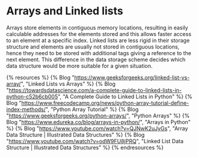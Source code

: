 # Arrays and Linked lists

Arrays store elements in contiguous memory locations, resulting in easily calculable addresses for the elements stored and this allows faster access to an element at a specific index. Linked lists are less rigid in their storage structure and elements are usually not stored in contiguous locations, hence they need to be stored with additional tags giving a reference to the next element. This difference in the data storage scheme decides which data structure would be more suitable for a given situation.

{% resources %}
  {% Blog "https://www.geeksforgeeks.org/linked-list-vs-array/", "Linked Lists vs Arrays" %}
  {% Blog "https://towardsdatascience.com/a-complete-guide-to-linked-lists-in-python-c52b6cb005", "A Complete Guide to Linked Lists in Python" %}
  {% Blog "https://www.freecodecamp.org/news/python-array-tutorial-define-index-methods/", "Python Array Tutorial" %}
  {% Blog "https://www.geeksforgeeks.org/python-arrays/", "Python Arrays" %}
  {% Blog "https://www.edureka.co/blog/arrays-in-python/", "Arrays in Python" %}
  {% Blog "https://www.youtube.com/watch?v=QJNwK2uJyGs", "Array Data Structure | Illustrated Data Structures" %}
  {% Blog "https://www.youtube.com/watch?v=odW9FU8jPRQ", "Linked List Data Structure | Illustrated Data Structures" %}
{% endresources %}





